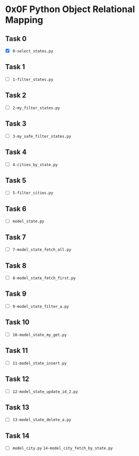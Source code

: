 # 0x0F Python Object Relational Mapping

## Task 0
- [x] `0-select_states.py`

## Task 1
- [ ] `1-filter_states.py`

## Task 2
- [ ] `2-my_filter_states.py`

## Task 3
- [ ] `3-my_safe_filter_states.py`

## Task 4
- [ ] `4-cities_by_state.py`

## Task 5
- [ ] `5-filter_cities.py`

## Task 6
- [ ] `model_state.py`

## Task 7
- [ ] `7-model_state_fetch_all.py`

## Task 8
- [ ] `8-model_state_fetch_first.py`

## Task 9
- [ ] `9-model_state_filter_a.py`

## Task 10
- [ ] `10-model_state_my_get.py`

## Task 11
- [ ] `11-model_state_insert.py`

## Task 12
- [ ] `12-model_state_update_id_2.py`

## Task 13
- [ ] `13-model_state_delete_a.py`

## Task 14
- [ ] `model_city.py` `14-model_city_fetch_by_state.py`
